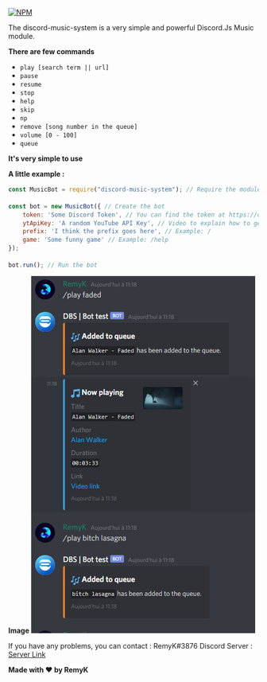 
[![NPM](https://nodei.co/npm/discord-music-system.png?downloads=true&downloadRank=true&stars=true)](https://nodei.co/npm/discord-music-system/)

The discord-music-system is a very simple and powerful Discord.Js Music module.

**There are few commands**
- `play [search term || url]`
- `pause`
- `resume`
- `stop`
- `help`
- `skip`
- `np`
- `remove [song number in the queue]`
- `volume [0 - 100]`
- `queue`


__It's very simple to use__

**A little example :**

```javascript
const MusicBot = require("discord-music-system"); // Require the module

const bot = new MusicBot({ // Create the bot
    token: 'Some Discord Token', // You can find the token at https://discord.com/developers/applications/
    ytApiKey: 'A random YouTube API Key', // Video to explain how to get it: https://www.youtube.com/watch?v=VqML5F8hcRQ
    prefix: 'I think the prefix goes here', // Example: /
    game: 'Some funny game' // Example: /help
});

bot.run(); // Run the bot
```

**Image**
![](./example/image-example.png)


If you have any problems, you can contact : RemyK#3876
Discord Server : [Server Link](https://discord.gg/ZCzxymB)


**Made with ❤ by RemyK**
